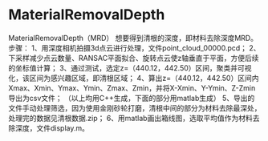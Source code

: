 # MaterialRemovalDepth
MaterialRemovalDepth（MRD）
想要得到清根的深度，即材料去除深度MRD。
步骤：
1、用深度相机拍摄3d点云进行处理，文件point_cloud_00000.pcd；
2、下采样减少点云数量、RANSAC平面拟合、旋转点云使z轴垂直于平面，方便后续的坐标值计算；
3、通过测试，选定z=（440.12，442.50）区间，聚类并可视化，该区间为感兴趣区域，即清根区域；
4、算出z=（440.12，442.50）区间内Xmax、Xmin、Ymax、Ymin、Zmax、Zmin，并将X-Xmin、Y-Ymin、Z-Zmin导出为csv文件；
（以上均用C++生成，下面的部分用matlab生成）
5、导出的文件手动处理筛选，因为使用金刚砂轮打磨，清根中间的部分为材料去除最深处，处理完的数据见清根数据.zip；
6、用matlab画出箱线图，选取平均值作为材料去除深度，文件display.m。
